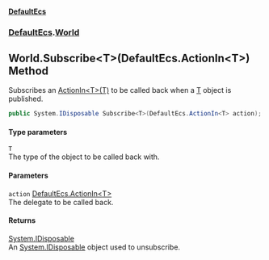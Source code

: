 #### [DefaultEcs](./index.md 'index')
### [DefaultEcs](./DefaultEcs.md 'DefaultEcs').[World](./DefaultEcs-World.md 'DefaultEcs.World')
## World.Subscribe&lt;T&gt;(DefaultEcs.ActionIn&lt;T&gt;) Method
Subscribes an [ActionIn&lt;T&gt;(T)](./DefaultEcs-ActionIn-T-(T).md 'DefaultEcs.ActionIn&lt;T&gt;(T)') to be called back when a [T](#DefaultEcs-World-Subscribe-T-(DefaultEcs-ActionIn-T-)-T 'DefaultEcs.World.Subscribe&lt;T&gt;(DefaultEcs.ActionIn&lt;T&gt;).T') object is published.  
```csharp
public System.IDisposable Subscribe<T>(DefaultEcs.ActionIn<T> action);
```
#### Type parameters
<a name='DefaultEcs-World-Subscribe-T-(DefaultEcs-ActionIn-T-)-T'></a>
`T`  
The type of the object to be called back with.  
  
#### Parameters
<a name='DefaultEcs-World-Subscribe-T-(DefaultEcs-ActionIn-T-)-action'></a>
`action` [DefaultEcs.ActionIn&lt;](./DefaultEcs-ActionIn-T-(T).md 'DefaultEcs.ActionIn&lt;T&gt;(T)')[T](#DefaultEcs-World-Subscribe-T-(DefaultEcs-ActionIn-T-)-T 'DefaultEcs.World.Subscribe&lt;T&gt;(DefaultEcs.ActionIn&lt;T&gt;).T')[&gt;](./DefaultEcs-ActionIn-T-(T).md 'DefaultEcs.ActionIn&lt;T&gt;(T)')  
The delegate to be called back.  
  
#### Returns
[System.IDisposable](https://docs.microsoft.com/en-us/dotnet/api/System.IDisposable 'System.IDisposable')  
An [System.IDisposable](https://docs.microsoft.com/en-us/dotnet/api/System.IDisposable 'System.IDisposable') object used to unsubscribe.  
